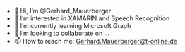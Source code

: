 - 👋 Hi, I’m @Gerhard_Mauerberger
- 👀 I’m interested in XAMARIN and Speech Recognition
- 🌱 I’m currently learning Microsoft Graph
- 💞️ I’m looking to collaborate on ...
- 📫 How to reach me: Gerhard.Mauerberger@t-online.de

<!---
GerhardMauerberger/GerhardMauerberger is a ✨ special ✨ repository because its `README.md` (this file) appears on your GitHub profile.
You can click the Preview link to take a look at your changes.
--->
